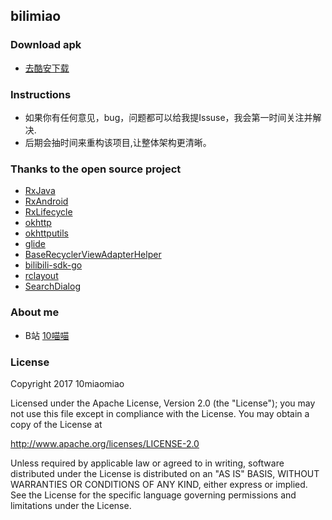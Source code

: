## bilimiao

### Download apk
* [去酷安下载](https://www.coolapk.com/apk/164982)

### Instructions
* 如果你有任何意见，bug，问题都可以给我提Issuse，我会第一时间关注并解决.
* 后期会抽时间来重构该项目,让整体架构更清晰。

### Thanks to the open source project
* [RxJava](https://github.com/ReactiveX/RxJava)
* [RxAndroid](https://github.com/ReactiveX/RxAndroid)
* [RxLifecycle](https://github.com/trello/RxLifecycle)
* [okhttp](https://github.com/square/okhttp)
* [okhttputils](https://github.com/hongyangAndroid/okhttputils)
* [glide](https://github.com/bumptech/glide)
* [BaseRecyclerViewAdapterHelper](https://github.com/CymChad/BaseRecyclerViewAdapterHelper)
* [bilibili-sdk-go](https://github.com/WhiteBlue/bilibili-sdk-go)
* [rclayout](https://github.com/GcsSloop/rclayout)
* [SearchDialog](https://github.com/wenwenwen888/SearchDialog)

### About me
* B站 [10喵喵](https://space.bilibili.com/6789810/)

### License
 Copyright 2017 10miaomiao

 Licensed under the Apache License, Version 2.0 (the "License"); you may not use this file except in compliance with the License. You may obtain a copy of the License at

 http://www.apache.org/licenses/LICENSE-2.0

 Unless required by applicable law or agreed to in writing, software distributed under the License is distributed on an "AS IS" BASIS, WITHOUT WARRANTIES OR CONDITIONS OF ANY KIND, either express or implied. See the License for the specific language governing permissions and limitations under the License.